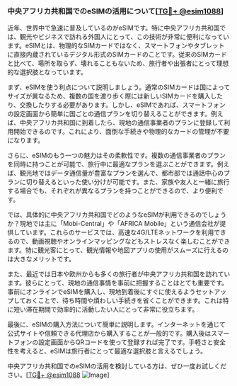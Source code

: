 ### 中央アフリカ共和国でのeSIMの活用について[[TG💪+ @esim1088](https://t.me/s/esim1088)]

近年、世界中で急速に普及しているのがeSIMです。特に中央アフリカ共和国では、観光やビジネスで訪れる外国人にとって、この技術が非常に便利になっています。eSIMとは、物理的なSIMカードではなく、スマートフォンやタブレットに直接内蔵されているデジタル形式のSIMカードのことです。従来のSIMカードと比べて、場所を取らず、壊れることもないため、旅行者や出張者にとって理想的な選択肢となっています。

まず、eSIMを使う利点について説明しましょう。通常のSIMカードは国によってサイズが異なるため、複数の国を渡り歩く際には新しいSIMカードを購入したり、交換したりする必要があります。しかし、eSIMであれば、スマートフォンの設定画面から簡単に国ごとの通信プランを切り替えることができます。例えば、中央アフリカ共和国に到着したら、現地の通信事業者のプランに登録して利用開始できるのです。これにより、面倒な手続きや物理的なカードの管理が不要になります。

さらに、eSIMのもう一つの魅力はその柔軟性です。複数の通信事業者のプランを同時に持つことが可能で、旅行中に最適なプランを選ぶことができます。例えば、観光地ではデータ通信量が豊富なプランを選んで、都市部では通話中心のプランに切り替えるといった使い分けが可能です。また、家族や友人と一緒に旅行する場合でも、それぞれが異なるプランを持つことができるので、より便利です。

では、具体的に中央アフリカ共和国でどのようなeSIMが利用できるのでしょうか？現地では主に「Mobi-Central」や「AFRICA Mobile」という通信会社が提供しています。これらのサービスでは、高速な4G/LTEネットワークを利用できるので、動画視聴やオンラインマッピングなどもストレスなく楽しむことができます。特に観光客にとって、観光情報や地図アプリの使用がスムーズに行えるのは大きなメリットです。

また、最近では日本や欧州からも多くの旅行者が中央アフリカ共和国を訪れています。彼らにとって、現地の通信事情を事前に把握することはとても重要です。事前にオンラインでeSIMを購入し、現地到着後にすぐに使えるようセットアップしておくことで、待ち時間や煩わしい手続きを省くことができます。これは特に短い滞在期間で効率的に活動したい人にとって非常に役立ちます。

最後に、eSIMの購入方法について簡単に説明します。インターネットを通じて公式サイトや信頼できる代理店から購入することが一般的です。購入後はスマートフォンの設定画面からQRコードを使って登録すれば完了です。手軽さと安全性を考えると、eSIMは旅行者にとって最適な選択肢と言えるでしょう。

中央アフリカ共和国でのeSIMの活用を検討している方は、ぜひ一度お試しください。[[TG💪+ @esim1088](https://t.me/s/esim1088) ![Image](https://i.postimg.cc/Y0z9fWf4/image.png)]